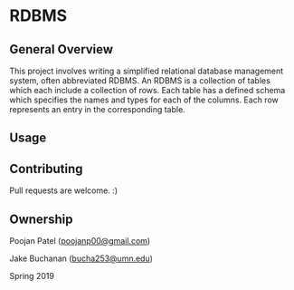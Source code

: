 # RDBMS

## General Overview
This project involves writing a simplified relational database management system, often abbreviated RDBMS. An RDBMS is a collection of tables which each include a collection of rows. Each table has a defined schema which specifies the names and types for each of the columns. Each row represents an entry in the corresponding table.


## Usage


## Contributing
Pull requests are welcome. :)

## Ownership
Poojan Patel (poojanp00@gmail.com)

Jake Buchanan (bucha253@umn.edu)

Spring 2019
